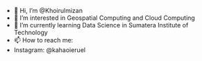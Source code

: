 - 👋 Hi, I’m @Khoirulmizan
- 👀 I’m interested in Geospatial Computing and Cloud Computing
- 🌱 I’m currently learning Data Science in Sumatera Institute of Technology
- 📫 How to reach me:
- Instagram: @kahaoieruel

<!---
Khoirulmizan/Khoirulmizan is a ✨ special ✨ repository because its `README.md` (this file) appears on your GitHub profile.
You can click the Preview link to take a look at your changes.
--->
